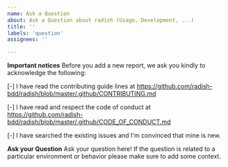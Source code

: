 ```yaml
---
name: Ask a Question
about: Ask a Question about radish (Usage, Development, ...)
title: ''
labels: 'question'
assignees: ''

---
```


**Important notices**
Before you add a new report, we ask you kindly to acknowledge the following:

[-] I have read the contributing guide lines at https://github.com/radish-bdd/radish/blob/master/.github/CONTRIBUTING.md

[-] I have read and respect the code of conduct at https://github.com/radish-bdd/radish/blob/master/.github/CODE_OF_CONDUCT.md

[-] I have searched the existing issues and I'm convinced that mine is new.

**Ask your Question**
Ask your question here! If the question is related to a particular environment or behavior please make sure to add some context.
